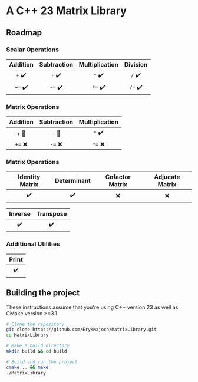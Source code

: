 # A C++ 23 Matrix Library


<!--  

Transposition Submatrix

Square Matrices:
 - Diagonal Matrix
 - Lower Triangular Matrix
 - Upper Triangular Matrix

Inverse Matrices
 - Identity Matrix
 - Determinant


-->


## Roadmap
### Scalar Operations
| Addition | Subtraction | Multiplication | Division |
|:--------:|:-----------:|:--------------:|:--------:|
|   `+` :heavy_check_mark:  |    `-` :heavy_check_mark:    |      `*` :heavy_check_mark:     |   `/` :heavy_check_mark:  |
|  `+=` :heavy_check_mark:  |    `-=` :heavy_check_mark:   |     `*=` :heavy_check_mark:     |  `/=` :heavy_check_mark:  |

### Matrix Operations
| Addition | Subtraction | Multiplication |
|:--------:|:-----------:|:--------------:|
|`+` :construction:|`-` :construction:|`*` :heavy_check_mark:|
|  `+=` :x:  |    `-=` :x:   |     `*=` :x:     |

### Matrix  Operations
| Identity Matrix | Determinant | Cofactor Matrix | Adjucate Matrix |
|:---------------:|:-----------:|:---------------:|:---------------:|
|       :heavy_check_mark:       |     :heavy_check_mark:     |       :x:       |       :x:       |

| Inverse |Transpose|
|:---------------:|:---------------:|
|       :heavy_check_mark:       |       :heavy_check_mark:       |
<!-- https://byjus.com/maths/adjoint-of-a-matrix/ -->

### Additional Utilities
|        Print       |
|:------------------:|
| :heavy_check_mark: |


## Building the project
These instructions assume that you're using C++ version 23 as well as CMake version >=3.1
```bash
# Clone the repository
git clone https://github.com/ErykMajoch/MatrixLibrary.git
cd MatrixLibrary

# Make a build directory
mkdir build && cd build

# Build and run the project
cmake .. && make
./MatrixLibrary
```
